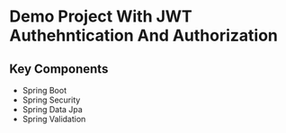 # Demo Project With JWT Authehntication And Authorization 

## Key Components
* Spring Boot
* Spring Security
* Spring Data Jpa
* Spring Validation
